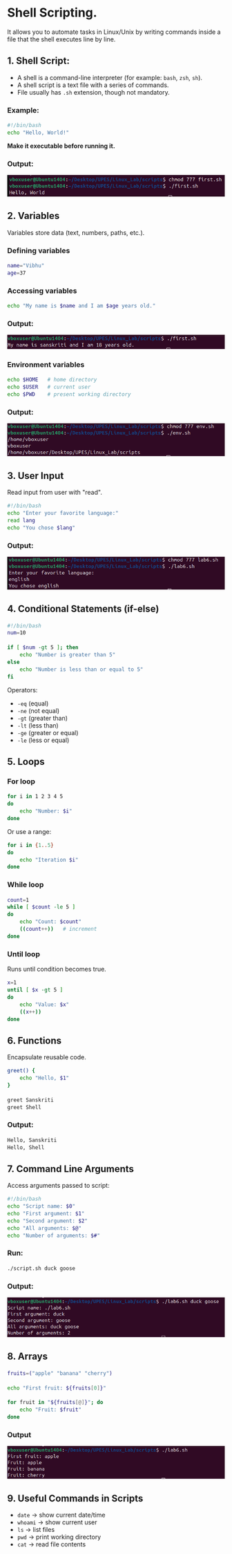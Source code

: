# Shell Scripting.

It allows you to automate tasks in Linux/Unix by writing commands inside a file that the shell executes line by line.


##  1. Shell Script:

* A shell is a command-line interpreter (for example: `bash`, `zsh`, `sh`).
* A shell script is a text file with a series of commands.
* File usually has `.sh` extension, though not mandatory.

### Example:

```bash
#!/bin/bash
echo "Hello, World!"
```

**Make it executable before running it.**

### Output:

![image](Image/firstsh.png)


## 2. Variables

Variables store data (text, numbers, paths, etc.).

### Defining variables

```bash
name="Vibhu"
age=37
```


### Accessing variables

```bash
echo "My name is $name and I am $age years old."
```

### Output:

![Image](Image/nameage.png)

### Environment variables

```bash
echo $HOME   # home directory
echo $USER   # current user
echo $PWD    # present working directory
```

### Output:

![Image](Image/env.png)

## 3. User Input

Read input from user with "read".

```bash
#!/bin/bash
echo "Enter your favorite language:"
read lang
echo "You chose $lang"
```

### Output:

![Image](Image/input.png)


## 4. Conditional Statements (if-else)

```bash
#!/bin/bash
num=10

if [ $num -gt 5 ]; then
    echo "Number is greater than 5"
else
    echo "Number is less than or equal to 5"
fi
```

Operators:

* `-eq` (equal)
* `-ne` (not equal)
* `-gt` (greater than)
* `-lt` (less than)
* `-ge` (greater or equal)
* `-le` (less or equal)


## 5. Loops

### For loop

```bash
for i in 1 2 3 4 5
do
    echo "Number: $i"
done
```

Or use a range:

```bash
for i in {1..5}
do
    echo "Iteration $i"
done
```

### While loop

```bash
count=1
while [ $count -le 5 ]
do
    echo "Count: $count"
    ((count++))   # increment
done
```

### Until loop

Runs until condition becomes true.

```bash
x=1
until [ $x -gt 5 ]
do
    echo "Value: $x"
    ((x++))
done
```


## 6. Functions

Encapsulate reusable code.

```bash
greet() {
    echo "Hello, $1"
}

greet Sanskriti
greet Shell
```

### Output:
```bash
Hello, Sanskriti
Hello, Shell
```


## 7. Command Line Arguments

Access arguments passed to script:

```bash
#!/bin/bash
echo "Script name: $0"
echo "First argument: $1"
echo "Second argument: $2"
echo "All arguments: $@"
echo "Number of arguments: $#"
```

### Run:

```bash
./script.sh duck goose
```

### Output:

![Image](Image/duck.png)


## 8. Arrays

```bash
fruits=("apple" "banana" "cherry")

echo "First fruit: ${fruits[0]}"

for fruit in "${fruits[@]}"; do
    echo "Fruit: $fruit"
done
```

### Output

![Image](Image/fruit.png)


## 9. Useful Commands in Scripts

* `date` → show current date/time
* `whoami` → show current user
* `ls` → list files
* `pwd` → print working directory
* `cat` → read file contents